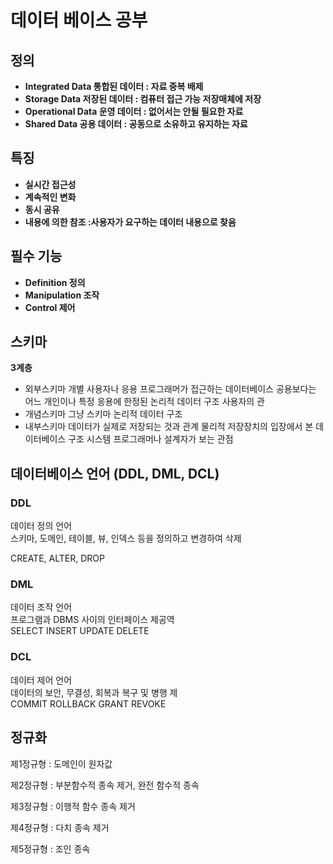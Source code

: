 # 데이터 베이스 공부

## **정의**

* **Integrated Data 통합된 데이터 : 자료 중복 배제**
* **Storage Data 저장된 데이터 : 컴퓨터 접근 가능 저장매체에 저장**
* **Operational Data 운영 데이터 : 없어서는 안될 필요한 자료**
* **Shared Data 공용 데이터 : 공동으로 소유하고 유지하는 자료**

## **특징**

* **실시간 접근성**
* **계속적인 변화**
* **동시 공유**
* **내용에 의한 참조 :사용자가 요구하는 데이터 내용으로 찾음**

## **필수 기능**

* **Definition  정의**
* **Manipulation 조작**
* **Control 제어**

## **스키마**

**3계층**

* 외부스키마 개별 사용자나 응용 프로그래머가 접근하는 데이터베이스 공용보다는 어느 개인이나 특정 응용에 한정된 논리적 데이터 구조 사용자의 관
* 개념스키마 그냥 스키마 논리적 데이터 구조
* 내부스키마 데이터가 실제로 저장되는 것과 관계 물리적 저장장치의 입장에서 본 데이터베이스 구조 시스템 프로그래머나 설계자가 보는 관점

## 데이터베이스 언어 \(DDL, DML, DCL\)

### DDL

데이터 정의 언어  
스키마, 도메인, 테이블, 뷰, 인덱스 등을 정의하고 변경하여 삭제

CREATE, ALTER, DROP

### DML

데이터 조작 언어  
프로그램과 DBMS 사이의 인터페이스 제공역  
SELECT INSERT UPDATE DELETE

### DCL

데이터 제어 언어  
데이터의 보안, 무결성, 회복과 복구 및 병행 제  
COMMIT ROLLBACK GRANT REVOKE



## 정규화

제1정규형 : 도메인이 원자값

제2정규형 : 부분함수적 종속 제거, 완전 함수적 종속

제3정규형 : 이행적 함수 종속 제거

제4정규형 : 다치 종속 제거

제5정규형 : 조인 종속































  


